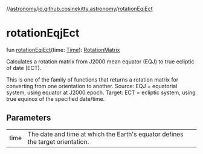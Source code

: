 //[astronomy](../../index.md)/[io.github.cosinekitty.astronomy](index.md)/[rotationEqjEct](rotation-eqj-ect.md)

# rotationEqjEct

fun [rotationEqjEct](rotation-eqj-ect.md)(time: [Time](-time/index.md)): [RotationMatrix](-rotation-matrix/index.md)

Calculates a rotation matrix from J2000 mean equator (EQJ) to true ecliptic of date (ECT).

This is one of the family of functions that returns a rotation matrix for converting from one orientation to another. Source: EQJ = equatorial system, using equator at J2000 epoch. Target: ECT = ecliptic system, using true equinox of the specified date/time.

## Parameters

| | |
|---|---|
| time | The date and time at which the Earth's equator defines the target orientation. |
